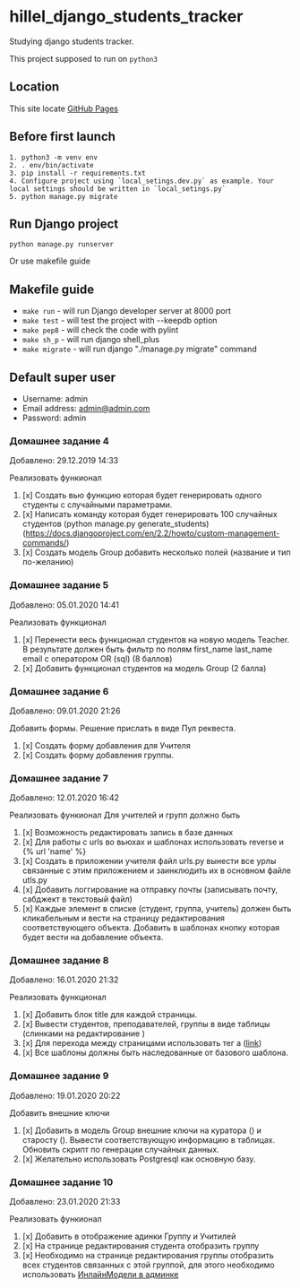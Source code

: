 # hillel_django_students_tracker
Studying django students tracker.

This project supposed to run on `python3`


## Location
This site locate [GitHub Pages](https://github.com/miha-pavel/hillel_students_tracker)


## Before first launch
```
1. python3 -m venv env
2. . env/bin/activate
3. pip install -r requirements.txt
4. Configure project using `local_setings.dev.py` as example. Your local settings should be written in `local_setings.py`
5. python manage.py migrate
```


## Run Django project
```
python manage.py runserver
```
Or use makefile guide


## Makefile guide
* ```make run``` - will run Django developer server at 8000 port
* ```make test``` - will test the project with --keepdb option
* ```make pep8``` - will check the code with pylint
* ```make sh_p``` - will run django shell_plus
* ```make migrate``` - will run django "./manage.py migrate" command

## Default super user
* Username: admin
* Email address: admin@admin.com
* Password: admin


### Домашнее задание 4
Добавлено: 29.12.2019 14:33

Реализовать функионал
1. [x] Создать вью функцию которая будет генерировать одного студенты с случайными параметрами.
2. [x] Написать команду которая будет генерировать 100 случайных студентов (python manage.py generate_students) (https://docs.djangoproject.com/en/2.2/howto/custom-management-commands/)
3. [x] Cоздать модель Group добавить несколько полей (название и тип по-желанию)


### Домашнее задание 5
Добавлено: 05.01.2020 14:41

Реализовать функционал
1. [x] Перенести весь функционал студентов на новую модель Teacher. В результате должен быть фильтр по полям first_name last_name email с оператором OR (sql) (8 баллов)
2. [x] Добавить функционал студентов на модель Group (2 балла)


### Домашнее задание 6
Добавлено: 09.01.2020 21:26

Добавить формы. 
Решение прислать в виде Пул реквеста.

1. [x] Создать форму добавления для Учителя
2. [x] Создать форму добавления группы.


### Домашнее задание 7
Добавлено: 12.01.2020 16:42

Реализовать функионал
Для учителей и групп должно быть

1. [x] Возможность редактировать запись в базе данных
2. [x] Для работы с urls во вьюхах и шаблонах использовать reverse и {% url 'name' %}
3. [x] Создать в приложении учителя файл urls.py вынести все урлы связанные с этим приложением и заинклюдить их в основном файле utls.py
4. [x] Добавить логгирование на отправку почты (записывать почту, сабджект в текстовый файл)
5. [x] Каждые элемент в списке (студент, группа, учитель) должен быть кликабельным и вести на страницу редактирования соответствующего объекта.
        Добавить в шаблонах кнопку которая будет вести на добавление объекта.


### Домашнее задание 8
Добавлено: 16.01.2020 21:32

Реализовать функционал

1. [x] Добавить блок title для каждой страницы.
2. [x] Вывести студентов, преподавателей, группы в виде таблицы (слинками на редактирование )
3. [x] Для перехода между страницами использовать тег а (<a href="...">link</a>)
4. [x] Все шаблоны должны быть наследованные от базового шаблона.


### Домашнее задание 9
Добавлено: 19.01.2020 20:22

Добавить внешние ключи

1. [x] Добавить в модель Group внешние ключи на куратора () и старосту (). Вывести соответствующую информацию в таблицах. Обновить скрипт по генерации случайных данных.
2. [x] Желательно использовать Postgresql как основную базу.


### Домашнее задание 10
Добавлено: 23.01.2020 21:33

Реализовать функионал

1. [x] Добавить в отображение адинки Группу и Учитилей
2. [x] На странице редактирования студента отобразить группу
3. [x] Необходимо на странице редактирования группы отобразить всех студентов связанных с этой группой, для этого необходимо использовать [ИнлайнМодели в админке](https://docs.djangoproject.com/en/3.0/ref/contrib/admin/#django.contrib.admin.StackedInline)